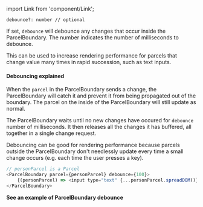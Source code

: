 import Link from 'component/Link';

```flow
debounce?: number // optional
```

If set, `debounce` will debounce any changes that occur inside the ParcelBoundary. The number indicates the number of milliseconds to debounce.

This can be used to increase rendering performance for parcels that change value many times in rapid succession, such as text inputs.

#### Debouncing explained

When the `parcel` in the ParcelBoundary sends a change, the ParcelBoundary will catch it and prevent it from being propagated out of the boundary. The parcel on the inside of the ParcelBoundary will still update as normal.

The ParcelBoundary waits until no new changes have occured for `debounce` number of milliseconds. It then releases all the changes it has buffered, all together in a single change request.

Debouncing can be good for rendering performance because parcels outside the ParcelBoundary don't needlessly update every time a small change occurs (e.g. each time the user presses a key).

```js
// personParcel is a Parcel
<ParcelBoundary parcel={personParcel} debounce={100}>
    {(personParcel) => <input type="text" {...personParcel.spreadDOM()} />}
</ParcelBoundary>
```

**<Link to="/ui-behaviour#Debouncing-changes">See an example of ParcelBoundary debounce</Link>**
